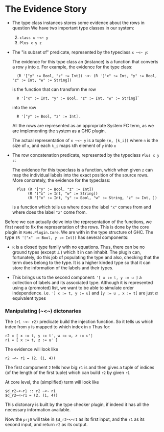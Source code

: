 The Evidence Story
=================


- The type class instances stores some evidence about the rows in question
  We have two important type classes in our system:

  2. `class x ~<~ y`
  2. `Plus x y z`


- The "is subset of" predicate, represented by the typeclass `x ~<~ y`:

  The evidence for this type class an (instance) is a function that converts a row `y` into `x`.
  For example, the evidence for the type class:

		(R '["y" := Bool, "z" := Int]) ~<~ (R '["x" := Int, "y" := Bool, "z" := Int, "w" := String])

	is the function that can transform the row

	    R '["x" := Int, "y" := Bool, "z" := Int, "w" := String]`


	into the row

        R '["y" := Bool, "z" := Int].

	All the rows are represented as an appropriate System FC term, as we are implementing the system as a GHC plugin.

	The actual representation of `x ~<~ y` is a tuple `(n, [k_i])`
	where `n` is the size of `x`, and each `k_i` maps `k`th element of `y` into `x`



- The row concatenation predicate, represented by the typeclass `Plus x y z`:

  The evidence for this typeclass is a function, which when given `z` can map the individual labels into
  the exact position of the source rows. More concretely, the evidence for the typeclass:

		Plus (R '["y" := Bool, "z" := Int])
		     (R '["x" := Int, "w" := String])
			 (R '["x" := Int, "y" := Bool, "w" := String, "z" := Int, ])

  is a function which tells us where does the label `"x"` comes from and where does the label `"z"` come from.


Before we can actually delve into the representation of the functions, we first need to fix the representation of the rows.
This is done by the core plugin in `RoHs.Plugin.Core`. We are with in the type structure of GHC.
The type `(R '["x" := Bool, y := Int])` has several components:

 - `R` is a closed type family with no equations. Thus, there can be no ground types (except $\bot$) which it in can inhabit.
   The plugin can, fortunately, do this job of populating the type and also, checking that the term does belong to the type.
   It is a higher kinded type so that it can store the information of the labels and their types.

- This brings us to the second component: `'[ x := t, y := u ]` a collection of labels and its associated type.
  Although it is represented using a (promoted) list, we want to be able to simulate order independence.
  i.e. `'[ x := t, y := u]` and `[y := u , x := t]` are just $\alpha$ equivalent types




### Manipulating (~<~) dictonaries

The `(r1 ~<~ r2)` predicate build the injection function. So it tells us which index from `y` is mapped to which index in `x`
Thus for:

	r2 = [ x := t, y := t', w := u, z := u']
	r1 = [ x := t, z := u' ]


The evidence will look like

	r2 ~<~ r1 = (2, (1, 4))


The first compoment `2` tells how big `r1` is and then gives a tuple of indices (of the length of the first tuple) which can build `r2`
by given `r1`


At core level, the (simplified) term will look like

	$d_r2~<~r1 :: r2 ~<~ r1
	$d_r2~<~r1 = (2, (1, 4))


This dictonary is built by the type checker plugin, if indeed it has all the necessary information available.
<!-- The core however, may not have access to the actual row types during type checking, so we need to build function, which when -->
<!-- instantiated with the right input rows (and types), builds the appropriate tuple. -->

Now the `prj0` will take in `$d_r2~<~r1` as its first input, and the `r1` as its second input, and return `r2` as its output.
